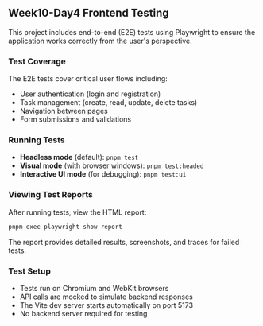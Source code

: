 

## Week10-Day4 Frontend Testing

This project includes end-to-end (E2E) tests using Playwright to ensure the application works correctly from the user's perspective.

### Test Coverage

The E2E tests cover critical user flows including:

- User authentication (login and registration)
- Task management (create, read, update, delete tasks)
- Navigation between pages
- Form submissions and validations

### Running Tests

- **Headless mode** (default): `pnpm test`
- **Visual mode** (with browser windows): `pnpm test:headed`
- **Interactive UI mode** (for debugging): `pnpm test:ui`

### Viewing Test Reports

After running tests, view the HTML report:

```bash
pnpm exec playwright show-report
```

The report provides detailed results, screenshots, and traces for failed tests.

### Test Setup

- Tests run on Chromium and WebKit browsers
- API calls are mocked to simulate backend responses
- The Vite dev server starts automatically on port 5173
- No backend server required for testing
